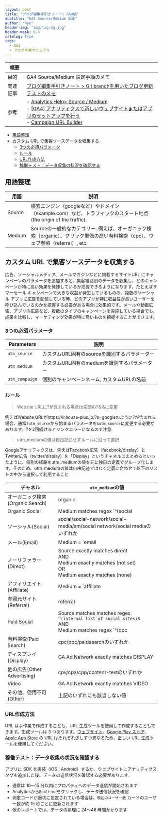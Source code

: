 ```yaml
---
layout: post
title: "ブログ編集手引きノート: GA4編"
subtitle: "GA4 Source/Medium 設定"
author: "Ryo"
header-img: "img/tag-bg.jpg"
header-mask: 0.4
catelog: true
tags:
  - GA4
  - ブログ作業マニュアル
---
```


<!-- Global site tag (gtag.js) - Google Analytics -->
<script async src="https://www.googletagmanager.com/gtag/js?id=G-LVL413SV09"></script>
<script>
  window.dataLayer = window.dataLayer || [];
  function gtag(){dataLayer.push(arguments);}
  gtag('js', new Date());

  gtag('config', 'G-LVL413SV09');
</script>

|概要||
|---|---|
|目的|GA4 Source/Medium 設定手順のメモ|
|関連記事|[ブログ編集手引きノート > Git branchを用いたブログ更新テストのメモ](https://ryonakagami.github.io/2020/10/13/Blog-development/)|
|参考|- [Analytics Help> Source / Medium](https://support.google.com/analytics/answer/6099206?hl=en)<br>- [[GA4] アナリティクスで新しいウェブサイトまたはアプリのセットアップを行う](https://support.google.com/analytics/answer/9304153#add-tag)<br>- [Campaign URL Builder](https://ga-dev-tools.appspot.com/campaign-url-builder/)|

<!-- START doctoc generated TOC please keep comment here to allow auto update -->
<!-- DON'T EDIT THIS SECTION, INSTEAD RE-RUN doctoc TO UPDATE -->

- [用語整理](#%E7%94%A8%E8%AA%9E%E6%95%B4%E7%90%86)
- [カスタム URL で集客ソースデータを収集する](#%E3%82%AB%E3%82%B9%E3%82%BF%E3%83%A0-url-%E3%81%A7%E9%9B%86%E5%AE%A2%E3%82%BD%E3%83%BC%E3%82%B9%E3%83%87%E3%83%BC%E3%82%BF%E3%82%92%E5%8F%8E%E9%9B%86%E3%81%99%E3%82%8B)
  - [3つの必須パラメータ](#3%E3%81%A4%E3%81%AE%E5%BF%85%E9%A0%88%E3%83%91%E3%83%A9%E3%83%A1%E3%83%BC%E3%82%BF)
  - [ルール](#%E3%83%AB%E3%83%BC%E3%83%AB)
  - [URL作成方法](#url%E4%BD%9C%E6%88%90%E6%96%B9%E6%B3%95)
  - [稼働テスト：データ収集の状況を確認する](#%E7%A8%BC%E5%83%8D%E3%83%86%E3%82%B9%E3%83%88%E3%83%87%E3%83%BC%E3%82%BF%E5%8F%8E%E9%9B%86%E3%81%AE%E7%8A%B6%E6%B3%81%E3%82%92%E7%A2%BA%E8%AA%8D%E3%81%99%E3%82%8B)

<!-- END doctoc generated TOC please keep comment here to allow auto update -->

## 用語整理

|用語|説明|
|---|---|
|Source|検索エンジン（googleなど）やドメイン（example.com）など、トラフィックのスタート地点(the origin of the traffic).|
|Medium|Sourceの一般的なカテゴリー. 例えば、オーガニック検索（organic）、クリック単価の高い有料検索（cpc）、ウェブ参照（referral）, etc.|

## カスタム URL で集客ソースデータを収集する

広告、ソーシャルメディア、メールマガジンなどに掲載するサイトURL にキャンペーンのパラメータを追加すると、集客経路別のデータを収集し、どのキャンペーンが特に高い効果を発揮しているか把握できるようになります。たとえばサマーセール キャンペーンで大きな収益が発生しているものの、複数のソーシャル アプリに広告を配信している時、どのアプリが特に収益性が高いユーザーを呼び込んでいるのかを把握する必要がある場合に効果的です。メールや動画広告、アプリ内広告など、複数のタイプのキャンペーンを実施している場合でも、成果を比較し、マーケティング効果が特に高いものを把握することができます。

### 3つの必須パラメータ

|Parameters|説明|
|---|---|
|`utm_source`|カスタムURL固有のsourceを識別するパラメーター|
|`utm_medium`|カスタムURL固有のmediumを識別するパラメーター|
|`utm_campaign`|個別のキャンペーンネーム, カスタムURLの名前|

### ルール

> Website URLに?が含まれる場合は先頭の?を&に変更

例えばWebsite URLがhttps://inhouse-plus.jp/?s=googleのように?が含まれる場合、通常`?utm_source`から始まるパラメータを`&utm_source`に変更する必要があります。?を2回続けるとリンクエラーになるので注意.

> utm_mediumの値は自由記述せずルールに沿って選択

Googleアナリティクスは、例えばFacebook広告（facebook/display）とTwitter広告（twitter/display）を「Display」というチャネルにまとめるといったように、個別の経路をutm_mediumの値を元に独自の定義でグループ化します。そのため、utm_mediumの値は自由記述ではなく定義に合わせて以下のリストの中から選択して利用すること

|チャネル	|`utm_medium`の値|
|---|---|
|オーガニック検索(Organic Search)	|organic|
|Organic Social|Medium matches regex `^(social|social-network|social-media|sm|social network|social media)`|
|ソーシャル(Social)	|social/social-network/social-media/sm/social network/social mediaのいずれか|
|メール(Email)	|Medium = `email|e-mail|e_mail|e mail`|
|ノーリファラー(Direct)	|Source exactly matches direct<br>AND<br>Medium exactly matches (not set)<br>OR<br>Medium exactly matches (none)|
|アフィリエイト(Affiliate)	|Medium = `affiliate|affiliates`|
|参照元サイト(Referral)	|referral|
|Paid Social| Source matches matches regex `^(internal list of social sites)$`<br>AND<br>Medium matches regex `^(cpc|ppc|paid)$`|
|有料検索(Paid Search)|	cpc/ppc/paidsearchのいずれか|
|ディスプレイ(Display)|GA Ad Network exactly matches DISPLAY|
|他の広告(Other Advertising)	|cpv/cpa/cpp/content-textのいずれか|
|Video|GA Ad Network exactly matches VIDEO|
|その他、使用不可(Other)	|上記のいずれにも該当しない値|

### URL作成方法

URL は手作業で作成することも、URL 生成ツールを使用して作成することもできます。生成ツールは 3 つあります。[ウェブサイト](https://ga-dev-tools.appspot.com/campaign-url-builder/)、[Google Play ストア](https://developers.google.com/analytics/devguides/collection/android/v4/campaigns#google-play-url-builder)、[Apple App Store](https://developers.google.com/analytics/devguides/collection/ios/v3/campaigns#url-builder) の URL はそれぞれ少しずつ異なるため、正しい URL 生成ツールを使用してください。

### 稼働テスト：データ収集の状況を確認する

アプリに SDK を実装（iOS | Android）するか、ウェブサイトにアナリティクス タグを追加した後、データの送信状況を確認する必要があります. 

- 通常は 10～15 分以内にプロパティへのデータ送信が開始されます
- Analyticsから`Realtime`をクリックし、データ送信状況を確認
- 測定コードが適切に設定されている場合は、`現在のユーザー数` カードのユーザー数が約 15 秒ごとに更新されます
- 他のレポートでは、データの処理に 24〜48 時間かかります




